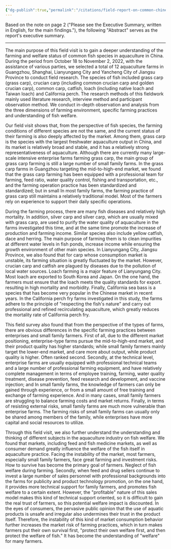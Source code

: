 ```yaml
---
{"dg-publish":true,"permalink":"/citations/field-report-on-common-chinese-fish-species-farming-and-welfare-fish-welfare-initiative-et-al/","created":"2025-10-26T17:27:20.478+00:00","updated":"2025-10-26T17:27:20.478+00:00"}
---
```



Based on the note on page 2 ("Please see the Executive Summary, written in English, for the main findings."), the following "Abstract" serves as the report's executive summary.

***

The main purpose of this field visit is to gain a deeper understanding of the farming and welfare status of common fish species in aquaculture in China. During the period from October 18 to November 2, 2022, with the assistance of various parties, we selected a total of 12 aquaculture farms in Guangzhou, Shanghai, Lianyungang City and Yancheng City of Jiangsu Province to conduct field research. The species of fish included grass carp (grass carp), crucian carp (including common crucian carp and golden crucian carp), common carp, catfish, loach (including native loach and Taiwan loach) and California perch. The research methods of this fieldwork mainly used literature research, interview method and participant observation method. We conduct in-depth observation and analysis from the three dimensions of farming environment, specific farming practices and understanding of fish welfare.

Our field visit shows that, from the perspective of fish species, the farming conditions of different species are not the same, and the current status of their farming is also deeply affected by the market. Among them, grass carp is the species with the largest freshwater aquaculture output in China, and its market is relatively broad and stable, and it has a relatively strong representativeness of aquaculture. Although there are currently many large-scale intensive enterprise farms farming grass carp, the main group of grass carp farming is still a large number of small family farms. In the grass carp farms in Guangzhou targeting the mid-to-high-end market, we found that the grass carp farming has been equipped with a professional team for farming, feed ratio, water quality control, fishing and transportation, etc., and the farming operation practice has been standardized and standardized; but in small In most family farms, the farming practice of grass carp still maintains a relatively traditional model. Most of the farmers rely on experience to support their daily specific operations.

During the farming process, there are many fish diseases and relatively high mortality. In addition, silver carp and silver carp, which are usually mixed with grass carp, are used to purify the water quality of aquaculture in the farms investigated this time, and at the same time promote the increase of production and farming income. Similar species also include yellow catfish, dace and herring. The main purpose of farming them is to clean impurities at different water levels in fish ponds, increase income while ensuring the growth environment of other main species. In Lianyungang City, Jiangsu Province, we also found that for carp whose consumption market is unstable, its farming situation is greatly fluctuated by the market. However, crucian carp and catfish are plagued by diseases due to the pollution of local water sources. Loach farming is a major feature of Lianyungang City. Most loach are exported to South Korea and Japan. On the one hand, the farmers must ensure that the loach meets the quality standards for export. resulting in high mortality and morbidity. Finally, California sea bass is a species that has become very popular in the Chinese market in recent years. In the California perch fry farms investigated in this study, the farms adhere to the principle of "respecting the fish's nature" and carry out professional and refined recirculating aquaculture, which greatly reduces the mortality rate of California perch fry.

This field survey also found that from the perspective of the types of farms, there are obvious differences in the specific farming practices between enterprises and small family farmers. First of all, due to the different market positioning, enterprise-type farms pursue the mid-to-high-end market, and their product quality has higher standards; while small family farmers mainly target the lower-end market, and care more about output, while product quality is higher. Often ranked second. Secondly, at the technical level, enterprise farms are usually equipped with professional technical teams and a large number of professional farming equipment, and have relatively complete management in terms of employee training, farming, water quality treatment, disease prevention, feed research and development, and vaccine injection; and In small family farms, the knowledge of farmers can only be gained through experience, or from a small amount of free training and exchange of farming experience. And in many cases, small family farmers are struggling to balance farming costs and market returns. Finally, in terms of resisting external risks, small family farms are much more vulnerable than enterprise farms. The farming risks of small family farms can usually only be shared among members of the family, while enterprises have more capital and social resources to utilize.

Through this field visit, we also further understand the understanding and thinking of different subjects in the aquaculture industry on fish welfare. We found that markets, including feed and fish medicine markets, as well as consumer demand greatly influence the welfare of the fish itself in aquaculture practice. Facing the instability of the market, most farmers, especially small family farmers, face great farming and investment risks. How to survive has become the primary goal of farmers. Neglect of fish welfare during farming. Secondly, when feed and drug sellers continue to invest a large number of sales personnel with professional backgrounds into the farms for publicity and product technology promotion, on the one hand, it provides more technical support for family farmers, and promotes fish welfare to a certain extent. However, the "profitable" nature of this sales model makes this kind of technical support oriented, so it is difficult to gain the real trust of farmers, so this potential welfare impact is discounted. In the eyes of consumers, the pervasive public opinion that the use of aquatic products is unsafe and irregular also undermines their trust in the product itself. Therefore, the instability of this kind of market consumption behavior further increases the market risk of farming practices, which in turn makes farmers put their own survival first, "protect their own welfare first, and then protect the welfare of fish." It has become the understanding of "welfare" for many farmers.
